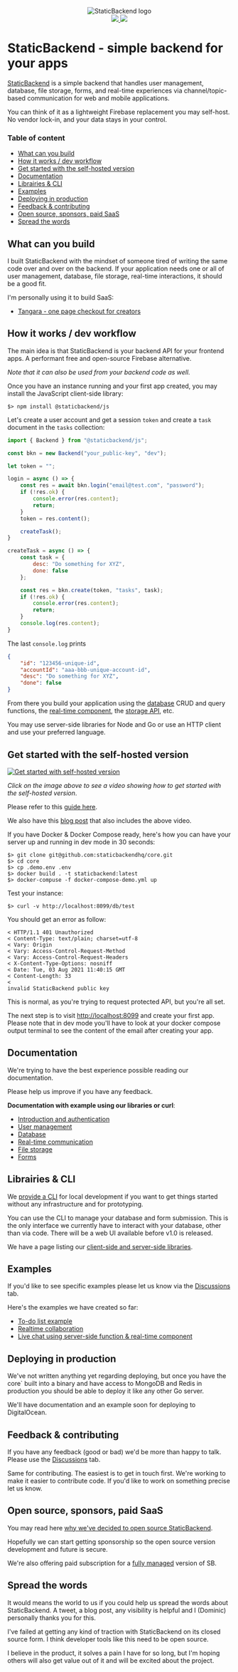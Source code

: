 <p align="center">
	<img src="https://staticbackend.com/img/logo-sb-no-text.png"  alt="StaticBackend logo">
	<br />
	<a href="https://discord.gg/vgh2PTp9ZB">
		<img src="https://img.shields.io/discord/872035652944928838?logoColor=%23DD0000">
	</a>
	<a href="https://twitter.com/staticbackend">
		<img src="https://img.shields.io/twitter/follow/staticbackend?color=DD0000&style=social">
	</a>
	
</p>

# StaticBackend - simple backend for your apps

[StaticBackend](https://staticbackend.com) is a simple backend that handles 
user management, database, file storage, forms, and real-time experiences via 
channel/topic-based communication for web and mobile applications.

You can think of it as a lightweight Firebase replacement you may self-host. No 
vendor lock-in, and your data stays in your control.

### Table of content

* [What can you build](#what-can-you-build)
* [How it works / dev workflow](#how-it-works--dev-workflow)
* [Get started with the self-hosted version](#get-started-with-the-self-hosted-version)
* [Documentation](#documentation)
* [Librairies & CLI](#librairies--cli)
* [Examples](#examples)
* [Deploying in production](#deploying-in-production)
* [Feedback & contributing](#feedback--contributing)
* [Open source, sponsors, paid SaaS](#open-source-sponsors-paid-saas)
* [Spread the words](#spread-the-words)


## What can you build

I built StaticBackend with the mindset of someone tired of writing the same code 
over and over on the backend. If your application needs one or all of 
user management, database, file storage, real-time interactions, it should be 
a good fit.

I'm personally using it to build SaaS:

* [Tangara - one page checkout for creators](https://tangara.io)

## How it works / dev workflow

The main idea is that StaticBackend is your backend API for your frontend apps. 
A performant free and open-source Firebase alternative.

_Note that it can also be used from your backend code as well._

Once you have an instance running and your first app created, you may install 
the JavaScript client-side library:

```shell
$> npm install @staticbackend/js
```

Let's create a user account and get a session `token` and create a `task` 
document in the `tasks` collection:

```javascript
import { Backend } from "@staticbackend/js";

const bkn = new Backend("your_public-key", "dev");

let token = "";

login = async () => {
	const res = await bkn.login("email@test.com", "password");
	if (!res.ok) {
		console.error(res.content);
		return;
	}
	token = res.content();

	createTask();
}

createTask = async () => {
	const task = {
		desc: "Do something for XYZ",
		done: false
	};

	const res = bkn.create(token, "tasks", task);
	if (!res.ok) {
		console.error(res.content);
		return;
	}
	console.log(res.content);
}
```

The last `console.log` prints

```json
{
	"id": "123456-unique-id",
	"accountId": "aaa-bbb-unique-account-id",
	"desc": "Do something for XYZ",
	"done": false
}
```

From there you build your application using the 
[database](https://staticbackend.com/docs/database/) CRUD and query functions, 
the [real-time component](https://staticbackend.com/docs/websocket/),
the [storage API](https://staticbackend.com/docs/storage/), etc.

You may use server-side libraries for Node and Go or use an HTTP client 
and use your preferred language.

## Get started with the self-hosted version

[![Get started with self-hosted version](https://img.youtube.com/vi/vQjfaMxidx4/0.jpg)](https://www.youtube.com/watch?v=vQjfaMxidx4)

_Click on the image above to see a video showing how to get started with the 
self-hosted version_.

Please refer to this [guide here](https://staticbackend.com/getting-started/self-hosting/).

We also have this 
[blog post](https://staticbackend.com/blog/get-started-self-hosted-version/) 
that also includes the above video.

If you have Docker & Docker Compose ready, here's how you can have your server 
up and running in dev mode in 30 seconds:

```shell
$> git clone git@github.com:staticbackendhq/core.git
$> cd core
$> cp .demo.env .env
$> docker build . -t staticbackend:latest
$> docker-compuse -f docker-compose-demo.yml up
```

Test your instance:

```shell
$> curl -v http://localhost:8099/db/test
```

You should get an error as follow:

```shell
< HTTP/1.1 401 Unauthorized
< Content-Type: text/plain; charset=utf-8
< Vary: Origin
< Vary: Access-Control-Request-Method
< Vary: Access-Control-Request-Headers
< X-Content-Type-Options: nosniff
< Date: Tue, 03 Aug 2021 11:40:15 GMT
< Content-Length: 33
< 
invalid StaticBackend public key
```

This is normal, as you're trying to request protected API, but you're all set.

The next step is to visit [http://localhost:8099](http://localhost:8099) and 
create your first app. Please note that in dev mode you'll have to look at your 
docker compose output terminal to see the content of the email after creating 
your app.

## Documentation

We're trying to have the best experience possible reading our documentation.

Please help us improve if you have any feedback.

**Documentation with example using our libraries or curl**:

* [Introduction and authentication](https://staticbackend.com/docs/)
* [User management](https://staticbackend.com/docs/users/)
* [Database](https://staticbackend.com/docs/database/)
* [Real-time communication](https://staticbackend.com/docs/websocket/)
* [File storage](https://staticbackend.com/docs/storage/)
* [Forms](https://staticbackend.com/docs/forms/)

## Librairies & CLI

We [provide a CLI](https://staticbackend.com/getting-started/) for local 
development if you want to get things started without any infrastructure and 
for prototyping. 

You can use the CLI to manage your database and form submission. This is the 
only interface we currently have to interact with your database, other than via 
code. There will be a web UI available before v1.0 is released.

We have a page listing our 
[client-side and server-side libraries](https://staticbackend.com/docs/libraries/).

## Examples

If you'd like to see specific examples please let us know via the 
[Discussions](https://github.com/staticbackendhq/core/discussions) tab.

Here's the examples we have created so far:

* [To-do list example](https://staticbackend.com/getting-started/)
* [Realtime collaboration](https://staticbackend.com/blog/realtime-collaboration-example/)
* [Live chat using server-side function & real-time component](https://staticbackend.com/blog/server-side-functions-task-scheduler-example/)

## Deploying in production

We've not written anything yet regarding deploying, but once you have the 
core` built into a binary and have access to MongoDB and Redis in production you 
should be able to deploy it like any other Go server.

We'll have documentation and an example soon for deploying to DigitalOcean.

## Feedback & contributing

If you have any feedback (good or bad) we'd be more than happy to talk. Please 
use the [Discussions](https://github.com/staticbackendhq/core/discussions) tab.

Same for contributing. The easiest is to get in touch first. We're working 
to make it easier to contribute code. If you'd like to work on something 
precise let us know.


## Open source, sponsors, paid SaaS

You may read here 
[why we've decided to open source StaticBackend](https://staticbackend.com/blog/open-source-backend-as-a-service/).

Hopefully we can start getting sponsorship so the open source version development 
and future is secure.

We're also offering paid subscription for a 
[fully managed](https://staticbackend.com/blog/open-source-backend-as-a-service/) 
version of SB.

## Spread the words

It would means the world to us if you could help us spread the words about 
StaticBackend. A tweet, a blog post, any visibility is helpful and I (Dominic) 
personally thanks you for this.

I've failed at getting any kind of traction with StaticBackend on its closed 
source form. I think developer tools like this need to be open source.

I believe in the product, it solves a pain I have for so long, but I'm hoping 
others will also get value out of it and will be excited about the project.